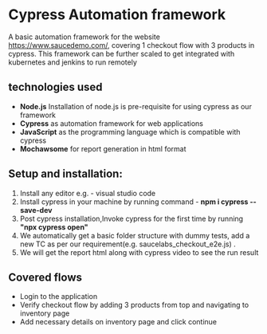 # Cypress Automation framework

A basic automation framework for the website https://www.saucedemo.com/, covering 1 checkout flow with 3 products in cypress. This framework can be further scaled to get integrated with kubernetes and jenkins to run remotely

## technologies used

- **Node.js** Installation of node.js is pre-requisite for using cypress as our framework
- **Cypress** as automation framework for web applications
- **JavaScript** as the programming language which is compatible with cypress
- **Mochawsome** for report generation in html format

## Setup and installation:

1. Install any editor e.g. - visual studio code
2. Install cypress in your machine by running command - **npm i cypress --save-dev**
3. Post cypress installation,Invoke cypress for the first time by running **"npx cypress open"**
4. We automatically get a basic folder structure with dummy tests, add a new TC as per our requirement(e.g. saucelabs_checkout_e2e.js) .
5. We will get the report html along with cypress video to see the run result

## Covered flows

- Login to the application
- Verify checkout flow by adding 3 products from top and navigating to inventory page
- Add necessary details on inventory page and click continue

